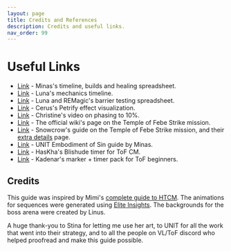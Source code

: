 ```yaml
---
layout: page
title: Credits and References
description: Credits and useful links.
nav_order: 99
---
```


# Useful Links

- [Link](https://docs.google.com/spreadsheets/d/1DLKL0aOoxAxW7RoQwaEpQCWjzMpPoqugMgocI53ARGM/edit?gid=549220484#gid=549220484) -  Minas's timeline, builds and healing spreadsheet.
- [Link](https://docs.google.com/spreadsheets/d/1p0O3i-nugvSbLA6t36_M1F3CKa2Xz4P7NTLm0zIjNdM/edit?usp=sharing) - Luna's mechanics timeline.
- [Link](https://docs.google.com/spreadsheets/d/1h2Mk5ca1k-mliN3DrzWn-MP5dw02I3XnI035FK8RiqY/edit?gid=0#gid=0) - Luna and REMagic's barrier testing spreadsheet.
- [Link](https://docs.google.com/spreadsheets/d/14SKKC5mgOG2cLuylbZDGnUrjgza3Dj4wKtyf7uxDV5Q/edit?gid=0#gid=0) - Cerus's Petrify effect visualization.
- [Link](https://www.google.com/url?q=https://www.youtube.com/watch?v%3DhQyG47IMnoI&sa=D&source=editors&ust=1720282891059184&usg=AOvVaw2qaZy1i8l2TknKSMhCndxb) - Christine's video on phasing to 10%.
- [Link](https://wiki.guildwars2.com/wiki/Strike_Mission:_Temple_of_Febe) - The official wiki's page on the Temple of Febe Strike mission.
- [Link](https://snowcrows.com/guides/strikes/secrets-of-the-obscure/temple-of-febe-guide) - Snowcrow's guide on the Temple of Febe Strike mission, and their [extra details](https://snowcrows.com/guides/strikes/secrets-of-the-obscure/temple-of-febe-extra-detail) page.
- [Link](https://unit-gw2.github.io/eos) - UNIT Embodiment of Sin guide by Minas.
- [Link](https://github.com/HasKha/gw2-timers) - HasKha's Blishude timer for ToF CM.
- [Link](https://cdn.discordapp.com/attachments/1219006517395591259/1235454408247218226/Febe_Empowered_Walls_Timers.zip?ex=668a1f94&is=6688ce14&hm=803b75dc076402bff460bbd3e6958e24e050f4873e9bcbdacc22ec8b48a69ec9&) - Kadenar's marker + timer pack for ToF beginners.

## Credits

This guide was inspired by Mimi's [complete guide to HTCM](https://docs.google.com/presentation/d/1muhszb0eEqLpIm0hp37nS4bEMZHnXGUJp-8O_Ooqscg/edit#slide=id.g210d508f5d7_0_0).
The animations for sequences were generated using [Elite Insights](https://github.com/baaron4/GW2-Elite-Insights-Parser).
The backgrounds for the boss arena were created by Linus.

A huge thank-you to Stina for letting me use her art, to UNIT for all the work that went into their strategy, and to all the people on VL/ToF discord who helped proofread and make this guide possible.
